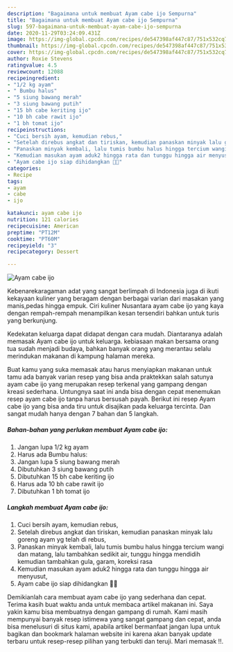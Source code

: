 ```yaml
---
description: "Bagaimana untuk membuat Ayam cabe ijo Sempurna"
title: "Bagaimana untuk membuat Ayam cabe ijo Sempurna"
slug: 597-bagaimana-untuk-membuat-ayam-cabe-ijo-sempurna
date: 2020-11-29T03:24:09.431Z
image: https://img-global.cpcdn.com/recipes/de547398af447c87/751x532cq70/ayam-cabe-ijo-foto-resep-utama.jpg
thumbnail: https://img-global.cpcdn.com/recipes/de547398af447c87/751x532cq70/ayam-cabe-ijo-foto-resep-utama.jpg
cover: https://img-global.cpcdn.com/recipes/de547398af447c87/751x532cq70/ayam-cabe-ijo-foto-resep-utama.jpg
author: Roxie Stevens
ratingvalue: 4.5
reviewcount: 12088
recipeingredient:
- "1/2 kg ayam"
- " Bumbu halus"
- "5 siung bawang merah"
- "3 siung bawang putih"
- "15 bh cabe keriting ijo"
- "10 bh cabe rawit ijo"
- "1 bh tomat ijo"
recipeinstructions:
- "Cuci bersih ayam, kemudian rebus,"
- "Setelah direbus angkat dan tiriskan, kemudian panaskan minyak lalu goreng ayam yg telah di rebus,"
- "Panaskan minyak kembali, lalu tumis bumbu halus hingga tercium wangi dan matang, lalu tambahkan sedikit air, tunggu hingga mendidih kemudian tambahkan gula, garam, koreksi rasa"
- "Kemudian masukan ayam aduk2 hingga rata dan tunggu hingga air menyusut,"
- "Ayam cabe ijo siap dihidangkan 🤤🙏"
categories:
- Recipe
tags:
- ayam
- cabe
- ijo

katakunci: ayam cabe ijo 
nutrition: 121 calories
recipecuisine: American
preptime: "PT12M"
cooktime: "PT60M"
recipeyield: "3"
recipecategory: Dessert

---
```



![Ayam cabe ijo](https://img-global.cpcdn.com/recipes/de547398af447c87/751x532cq70/ayam-cabe-ijo-foto-resep-utama.jpg)

Kebenarekaragaman adat yang sangat berlimpah di Indonesia juga di ikuti kekayaan kuliner yang beragam dengan berbagai varian dari masakan yang manis,pedas hingga empuk. Ciri kuliner Nusantara ayam cabe ijo yang kaya dengan rempah-rempah menampilkan kesan tersendiri bahkan untuk turis yang berkunjung.




Kedekatan keluarga dapat didapat dengan cara mudah. Diantaranya adalah memasak Ayam cabe ijo untuk keluarga. kebiasaan makan bersama orang tua sudah menjadi budaya, bahkan banyak orang yang merantau selalu merindukan makanan di kampung halaman mereka.

Buat kamu yang suka memasak atau harus menyiapkan makanan untuk tamu ada banyak varian resep yang bisa anda praktekkan salah satunya ayam cabe ijo yang merupakan resep terkenal yang gampang dengan kreasi sederhana. Untungnya saat ini anda bisa dengan cepat menemukan resep ayam cabe ijo tanpa harus bersusah payah.
Berikut ini resep Ayam cabe ijo yang bisa anda tiru untuk disajikan pada keluarga tercinta. Dan sangat mudah hanya dengan 7 bahan dan 5 langkah.


<!--inarticleads1-->

##### Bahan-bahan yang perlukan membuat Ayam cabe ijo:

1. Jangan lupa 1/2 kg ayam
1. Harus ada  Bumbu halus:
1. Jangan lupa 5 siung bawang merah
1. Dibutuhkan 3 siung bawang putih
1. Dibutuhkan 15 bh cabe keriting ijo
1. Harus ada 10 bh cabe rawit ijo
1. Dibutuhkan 1 bh tomat ijo




<!--inarticleads2-->

##### Langkah membuat  Ayam cabe ijo:

1. Cuci bersih ayam, kemudian rebus,
1. Setelah direbus angkat dan tiriskan, kemudian panaskan minyak lalu goreng ayam yg telah di rebus,
1. Panaskan minyak kembali, lalu tumis bumbu halus hingga tercium wangi dan matang, lalu tambahkan sedikit air, tunggu hingga mendidih kemudian tambahkan gula, garam, koreksi rasa
1. Kemudian masukan ayam aduk2 hingga rata dan tunggu hingga air menyusut,
1. Ayam cabe ijo siap dihidangkan 🤤🙏




Demikianlah cara membuat ayam cabe ijo yang sederhana dan cepat. Terima kasih buat waktu anda untuk membaca artikel makanan ini. Saya yakin kamu bisa membuatnya dengan gampang di rumah. Kami masih mempunyai banyak resep istimewa yang sangat gampang dan cepat, anda bisa menelusuri di situs kami, apabila artikel bermanfaat jangan lupa untuk bagikan dan bookmark halaman website ini karena akan banyak update terbaru untuk resep-resep pilihan yang terbukti dan teruji. Mari memasak !!. 

